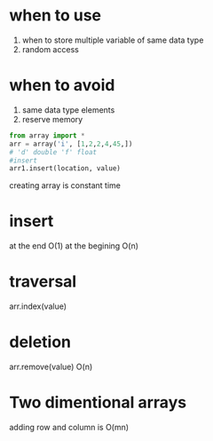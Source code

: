 # when to use

1. when to store multiple variable of same data type
2. random access

# when to avoid

1. same data type elements
2. reserve memory

```python
from array import *
arr = array('i', [1,2,2,4,45,])
# 'd' double 'f' float
#insert
arr1.insert(location, value)
```

creating array is constant time

# insert

at the end O(1)
at the begining O(n)

# traversal

arr.index(value)

# deletion

arr.remove(value)
O(n)

# Two dimentional arrays

adding row and column is O(mn)
